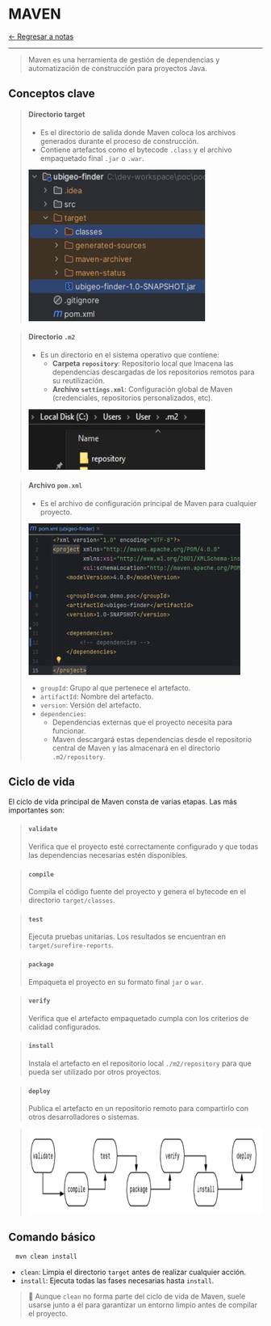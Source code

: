 # MAVEN

[← Regresar a notas](../../README.md) <br>

---

> Maven es una herramienta de gestión de dependencias y automatización de construcción para proyectos Java.

## Conceptos clave

> #### Directorio target
> - Es el directorio de salida donde Maven coloca los archivos generados durante el proceso de construcción.
> - Contiene artefactos como el bytecode `.class` y el archivo empaquetado final `.jar` o `.war`.
>
> <img src="../resources/images/16-maven/.jar.png" width="350" height="300">

> #### Directorio `.m2`
> - Es un directorio en el sistema operativo que contiene:
>   - **Carpeta `repository`**: Repositorio local que lmacena las dependencias descargadas de los repositorios remotos para su reutilización.
>   - **Archivo `settings.xml`**: Configuración global de Maven (credenciales, repositorios personalizados, etc).
>
> <img src="../resources/images/16-maven/.m2.png" width="350" height="120">

> #### Archivo `pom.xml`
> - Es el archivo de configuración principal de Maven para cualquier proyecto.
> 
> <img src="../resources/images/16-maven/pom.png" width="420" height="300">
> 
> - `groupId`: Grupo al que pertenece el artefacto.
> - `artifactId`: Nombre del artefacto.
> - `version`: Versión del artefacto.
> - `dependencies`: 
>   - Dependencias externas que el proyecto necesita para funcionar.
>   - Maven descargará estas dependencias desde el repositorio central de Maven y las almacenará en el directorio `.m2/repository`.


## Ciclo de vida
El ciclo de vida principal de Maven consta de varias etapas. Las más importantes son:

> #### `validate`
> Verifica que el proyecto esté correctamente configurado y que todas las dependencias necesarias estén disponibles.

> #### `compile`
> Compila el código fuente del proyecto y genera el bytecode en el directorio `target/classes`.

> #### `test`
> Ejecuta pruebas unitarias. Los resultados se encuentran en `target/surefire-reports`.

> #### `package`
> Empaqueta el proyecto en su formato final `jar` o `war`.

> #### `verify`
> Verifica que el artefacto empaquetado cumpla con los criterios de calidad configurados.

> #### `install`
> Instala el artefacto en el repositorio local `./m2/repository` para que pueda ser utilizado por otros proyectos.

> #### `deploy`
> Publica el artefacto en un repositorio remoto para compartirlo con otros desarrolladores o sistemas.

> <img src="../resources/images/16-maven/maven-lifecycle.png" width="700" height="170">


## Comando básico
```sh
  mvn clean install
```

- `clean`: Limpia el directorio `target` antes de realizar cualquier acción.
- `install`: Ejecuta todas las fases necesarias hasta `install`.

> 📌 Aunque `clean` no forma parte del ciclo de vida de Maven, suele usarse junto a él para garantizar un entorno limpio antes de compilar el proyecto.
